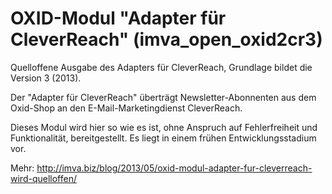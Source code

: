 OXID-Modul "Adapter für CleverReach" (imva_open_oxid2cr3)
=========================================================
Quelloffene Ausgabe des Adapters für CleverReach, Grundlage bildet die Version 3 (2013).

Der "Adapter für CleverReach" überträgt Newsletter-Abonnenten aus dem Oxid-Shop an den E-Mail-Marketingdienst
CleverReach.

Dieses Modul wird hier so wie es ist, ohne Anspruch auf Fehlerfreiheit und Funktionalität, bereitgestellt. Es liegt in
einem frühen Entwicklungsstadium vor.

Mehr:
http://imva.biz/blog/2013/05/oxid-modul-adapter-fur-cleverreach-wird-quelloffen/

